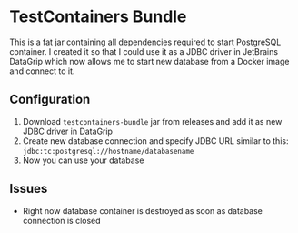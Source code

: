 # TestContainers Bundle

This is a fat jar containing all dependencies required to start PostgreSQL container. 
I created it so that I could use it as a JDBC driver in JetBrains DataGrip which now allows me to start new database from a Docker image and connect to it.

## Configuration

1. Download `testcontainers-bundle` jar from releases and add it as new JDBC driver in DataGrip 
2. Create new database connection and specify JDBC URL similar to this: `jdbc:tc:postgresql://hostname/databasename`
3. Now you can use your database

## Issues

* Right now database container is destroyed as soon as database connection is closed
